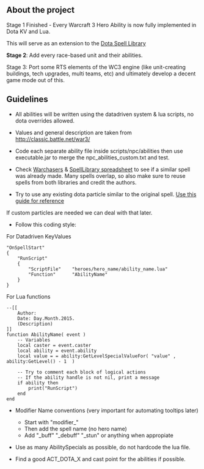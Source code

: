 ## About the project

Stage 1 Finished - Every Warcraft 3 Hero Ability is now fully implemented in Dota KV and Lua.

This will serve as an extension to the [Dota Spell Library](https://github.com/Pizzalol/SpellLibrary)

**Stage 2**: Add every race-based unit and their abilities.

Stage 3: Port some RTS elements of the WC3 engine (like unit-creating buildings, tech upgrades, multi teams, etc) and ultimately develop a decent game mode out of this.

## Guidelines

- All abilities will be written using the datadriven system & lua scripts, no dota overrides allowed.

- Values and general description are taken from http://classic.battle.net/war3/

- Code each separate ability file inside scripts/npc/abilities then use executable.jar to merge the npc_abilities_custom.txt and test.

- Check [Warchasers](https://github.com/MNoya/Warchasers/tree/master/scripts) & [SpellLibrary spreadsheet](https://docs.google.com/spreadsheets/d/1oNoqMW2_PZ57TEonAQgMF-9JlApbt3LPNFtx72RhS8Y)
to see if a similar spell was already made. Many spells overlap, so also make sure to reuse spells from both libraries and credit the authors.

- Try to use any existing dota particle similar to the original spell. [Use this guide for reference](http://moddota.com/forums/discussion/69/particle-attachment)

If custom particles are needed we can deal with that later.

- Follow this coding style:

For Datadriven KeyValues
~~~
"OnSpellStart"
{
    "RunScript"
    {
        "ScriptFile"    "heroes/hero_name/ability_name.lua"
        "Function"      "AbilityName"
    }
}
~~~

For Lua functions
~~~
--[[
    Author:
    Date: Day.Month.2015.
    (Description)
]]
function AbilityName( event )
    -- Variables
    local caster = event.caster
    local ability = event.ability
    local value = = ability:GetLevelSpecialValueFor( "value" , ability:GetLevel() - 1  )

    -- Try to comment each block of logical actions
    -- If the ability handle is not nil, print a message
    if ability then
        print("RunScript")
    end
end
~~~

- Modifier Name conventions (very important for automating tooltips later)

  - Start with "modifier_"
  - Then add the spell name (no hero name)
  - Add "_buff" "_debuff" "_stun" or anything when appropiate

- Use as many AbilitySpecials as possible, do not hardcode the lua file.

- Find a good ACT_DOTA_X and cast point for the abilities if possible.
